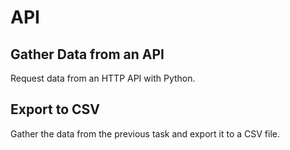 # API

## Gather Data from an API
Request data from an HTTP API with Python.

## Export to CSV
Gather the data from the previous task and export it to a CSV file.
